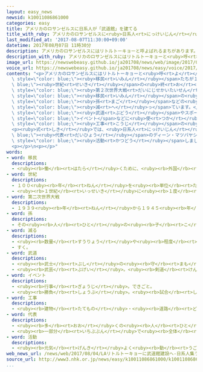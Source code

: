 ```yaml
---
layout: easy_news
newsid: k10011086861000
categories: easy
title: アメリカのロサンゼルスに日系人が「武道館」を建てる
title_with_ruby: アメリカのロサンゼルスに<ruby>日系人<rt>にっけいじん</rt></ruby>が「<ruby>武道館<rt>ぶどうかん</rt></ruby>」を<ruby>建<rt>た</rt></ruby>てる
last_modified_at: '2017-08-07T11:30:00+09:00'
datetime: 2017年08月07日 11時30分
description: アメリカのロサンゼルスにはリトルトーキョーと呼よばれるまちがあります。
description_with_ruby: アメリカのロサンゼルスにはリトルトーキョーと<ruby>呼<rt>よ</rt></ruby>ばれるまちがあります。
image_url: https://newswebeasy.github.io/ja201708/news/web/image/2017/08/07/k10011086861000.jpg
voice_url: https://newswebeasy.github.io/ja201708/news/easy/voice/2017/08/07/k10011086861000.mp3
contents: "<p>アメリカのロサンゼルスにはリトルトーキョーと<ruby>呼<rt>よ</rt></ruby>ばれるまちがあります。リトルトーキョーには、<ruby>日本<rt>にっぽん</rt></ruby>からの<span\
  \ style=\"color: blue;\"><ruby>移民<rt>いみん</rt></ruby></span>たちが１９<span style=\"color:\
  \ blue;\"><ruby>世紀<rt>せいき</rt></ruby></span>の<ruby>終<rt>お</rt></ruby>わりごろから<ruby>住<rt>す</rt></ruby>んでいます。<span\
  \ style=\"color: blue;\"><ruby>第２次世界大戦<rt>だいにじせかいたいせん</rt></ruby></span>の<ruby>前<rt>まえ</rt></ruby>は<span\
  \ style=\"color: blue;\"><ruby>移民<rt>いみん</rt></ruby></span>の<ruby>子<rt>こ</rt></ruby>どもや<span\
  \ style=\"color: blue;\"><ruby>孫<rt>まご</rt></ruby></span>などの<ruby>日系人<rt>にっけいじん</rt></ruby>が３<ruby>万<rt>まん</rt></ruby><ruby>人<rt>にん</rt></ruby><ruby>住<rt>す</rt></ruby>んでいましたが、<ruby>今<rt>いま</rt></ruby>は６５００<ruby>人<rt>にん</rt></ruby>ぐらいに<span\
  \ style=\"color: blue;\"><ruby>減<rt>へ</rt></ruby>っ</span>ています。</p>\n<p><ruby>日系人<rt>にっけいじん</rt></ruby>たちは、リトルトーキョーに<span\
  \ style=\"color: blue;\"><ruby>武道<rt>ぶどう</rt></ruby></span>やスポーツ、<ruby>音楽<rt>おんがく</rt></ruby>の<span\
  \ style=\"color: blue;\">イベント</span>などに<ruby>使<rt>つか</rt></ruby>う「<ruby>武道館<rt>ぶどうかん</rt></ruby>」を<ruby>建<rt>た</rt></ruby>てることにしました。<ruby>３日<rt>みっか</rt></ruby>、<ruby>武道館<rt>ぶどうかん</rt></ruby>を<ruby>建<rt>た</rt></ruby>てる<ruby>場所<rt>ばしょ</rt></ruby>で、<span\
  \ style=\"color: blue;\"><ruby>工事<rt>こうじ</rt></ruby></span>の<ruby>安全<rt>あんぜん</rt></ruby>を<ruby>祈<rt>いの</rt></ruby>る<ruby>式<rt>しき</rt></ruby>がありました。</p>\n\
  <p><ruby>式<rt>しき</rt></ruby>では、<ruby>日系人<rt>にっけいじん</rt></ruby>の<span style=\"color:\
  \ blue;\"><ruby>代表<rt>だいひょう</rt></ruby></span>のディーン・マツバヤシさんが「<ruby>武道館<rt>ぶどうかん</rt></ruby>を<ruby>建<rt>た</rt></ruby>てることは４０<ruby>年<rt>ねん</rt></ruby><ruby>前<rt>まえ</rt></ruby>からの<ruby>夢<rt>ゆめ</rt></ruby>でした。みんなで<ruby>武道館<rt>ぶどうかん</rt></ruby>に<ruby>集<rt>あつ</rt></ruby>まって<ruby>一緒<rt>いっしょ</rt></ruby>に<span\
  \ style=\"color: blue;\"><ruby>活動<rt>かつどう</rt></ruby></span>しましょう」とあいさつしました。<ruby>武道館<rt>ぶどうかん</rt></ruby>は<ruby>来年<rt>らいねん</rt></ruby>できる<ruby>予定<rt>よてい</rt></ruby>です。</p>\n\
  <p></p>\n<p></p>"
words:
- word: 移民
  descriptions:
  - <ruby><rb>働</rb><rt>はたら</rt></ruby>くために、<ruby><rb>外国</rb><rt>がいこく</rt></ruby>に<ruby><rb>移</rb><rt>うつ</rt></ruby>り<ruby><rb>住</rb><rt>す</rt></ruby>むこと。また、その<ruby><rb>人</rb><rt>ひと</rt></ruby>。
- word: 世紀
  descriptions:
  - １００<ruby><rb>年</rb><rt>ねん</rt></ruby>を<ruby><rb>単位</rb><rt>たんい</rt></ruby>として<ruby><rb>数</rb><rt>かぞ</rt></ruby>える<ruby><rb>年代</rb><rt>ねんだい</rt></ruby>の<ruby><rb>数</rb><rt>かぞ</rt></ruby>え<ruby><rb>方</rb><rt>かた</rt></ruby>。<ruby><rb>西暦</rb><rt>せいれき</rt></ruby>１<ruby><rb>年</rb><rt>ねん</rt></ruby>から１００<ruby><rb>年</rb><rt>ねん</rt></ruby>までを<ruby><rb>１世紀</rb><rt>いっせいき</rt></ruby>と<ruby><rb>呼</rb><rt>よ</rt></ruby>ぶ。<ruby><rb>２１世紀</rb><rt>にじゅういっせいき</rt></ruby>は２００１<ruby><rb>年</rb><rt>ねん</rt></ruby>から２１００<ruby><rb>年</rb><rt>ねん</rt></ruby>まで。
  - <ruby><rb>１世紀</rb><rt>いっせいき</rt></ruby>に<ruby><rb>１度</rb><rt>いちど</rt></ruby>しかないようなもの。
- word: 第二次世界大戦
  descriptions:
  - １９３９<ruby><rb>年</rb><rt>ねん</rt></ruby>から１９４５<ruby><rb>年</rb><rt>ねん</rt></ruby>まで、<ruby><rb>日本</rb><rt>にっぽん</rt></ruby>・ドイツ・イタリアが、イギリス・フランス・アメリカ・ソ<ruby><rb>連</rb><rt>れん</rt></ruby>・<ruby><rb>中国</rb><rt>ちゅうごく</rt></ruby>などの<ruby><rb>連合国</rb><rt>れんごうこく</rt></ruby>と<ruby><rb>戦</rb><rt>たたか</rt></ruby>った<ruby><rb>戦争</rb><rt>せんそう</rt></ruby>。１９４５<ruby><rb>年</rb><rt>ねん</rt></ruby>（<ruby><rb>昭和</rb><rt>しょうわ</rt></ruby><ruby><rb>２０年</rb><rt>にじゅうねん</rt></ruby>）<ruby><rb>８月</rb><rt>はちがつ</rt></ruby><ruby><rb>１５</rb><rt>じゅうご</rt></ruby><ruby><rb>日</rb><rt>にち</rt></ruby>に<ruby><rb>日本</rb><rt>にっぽん</rt></ruby>が<ruby><rb>降伏</rb><rt>こうふく</rt></ruby>して<ruby><rb>終</rb><rt>お</rt></ruby>わった。
- word: 孫
  descriptions:
  - その<ruby><rb>人</rb><rt>ひと</rt></ruby>の<ruby><rb>子</rb><rt>こ</rt></ruby>どもの<ruby><rb>子</rb><rt>こ</rt></ruby>ども。
- word: 減る
  descriptions:
  - <ruby><rb>数量</rb><rt>すうりょう</rt></ruby>や<ruby><rb>程度</rb><rt>ていど</rt></ruby>が<ruby><rb>少</rb><rt>すく</rt></ruby>なくなる。
  - すく。
- word: 武道
  descriptions:
  - <ruby><rb>武士</rb><rt>ぶし</rt></ruby>の<ruby><rb>守</rb><rt>まも</rt></ruby>るべき<ruby><rb>道</rb><rt>みち</rt></ruby>。<ruby><rb>武士道</rb><rt>ぶしどう</rt></ruby>。
  - <ruby><rb>武芸</rb><rt>ぶげい</rt></ruby>。<ruby><rb>剣道</rb><rt>けんどう</rt></ruby>・<ruby><rb>柔道</rb><rt>じゅうどう</rt></ruby>・<ruby><rb>弓道</rb><rt>きゅうどう</rt></ruby>など。
- word: イベント
  descriptions:
  - <ruby><rb>行事</rb><rt>ぎょうじ</rt></ruby>。できごと。
  - <ruby><rb>勝負</rb><rt>しょうぶ</rt></ruby>。<ruby><rb>試合</rb><rt>しあい</rt></ruby>。
- word: 工事
  descriptions:
  - <ruby><rb>建物</rb><rt>たてもの</rt></ruby>・<ruby><rb>道路</rb><rt>どうろ</rt></ruby>・<ruby><rb>橋</rb><rt>はし</rt></ruby>などを<ruby><rb>造</rb><rt>つく</rt></ruby>ったり、<ruby><rb>直</rb><rt>なお</rt></ruby>したりすること。また、その<ruby><rb>仕事</rb><rt>しごと</rt></ruby>。
- word: 代表
  descriptions:
  - <ruby><rb>多</rb><rt>おお</rt></ruby>くの<ruby><rb>人</rb><rt>ひと</rt></ruby>に<ruby><rb>代</rb><rt>か</rt></ruby>わって<ruby><rb>何</rb><rt>なに</rt></ruby>かをすること。また、その<ruby><rb>人</rb><rt>ひと</rt></ruby>。
  - <ruby><rb>一部分</rb><rt>いちぶぶん</rt></ruby>で<ruby><rb>全体</rb><rt>ぜんたい</rt></ruby>の<ruby><rb>特色</rb><rt>とくしょく</rt></ruby>を<ruby><rb>表</rb><rt>あらわ</rt></ruby>すこと。また、そのもの。
- word: 活動
  descriptions:
  - <ruby><rb>元気</rb><rt>げんき</rt></ruby>よく<ruby><rb>動</rb><rt>うご</rt></ruby>いたり、<ruby><rb>働</rb><rt>はたら</rt></ruby>いたりすること。
web_news_url: /news/web/2017/08/04/LAリトルトーキョーに武道館建設へ-日系人集う施設に/
source_url: http://www3.nhk.or.jp/news/easy/k10011086861000/k10011086861000.html
...
```

